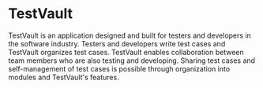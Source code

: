 # TestVault
TestVault is an application designed and built for testers and developers in the software industry. Testers and developers write test cases and TestVault organizes test cases. TestVault enables collaboration between team members who are also testing and developing. Sharing test cases and self-management of test cases is possible through organization into modules and TestVault's features.
